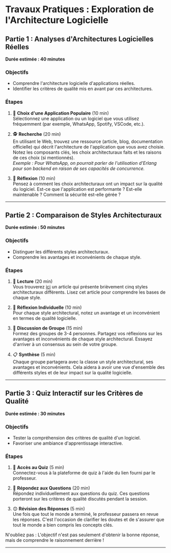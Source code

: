 # Travaux Pratiques : Exploration de l'Architecture Logicielle

## Partie 1 : Analyses d'Architectures Logicielles Réelles
**Durée estimée : 40 minutes**

### Objectifs
- Comprendre l'architecture logicielle d'applications réelles.
- Identifier les critères de qualité mis en avant par ces architectures.
  
### Étapes
1. 🧐 **Choix d'une Application Populaire** (10 min)  
   Sélectionnez une application ou un logiciel que vous utilisez fréquemment (par exemple, WhatsApp, Spotify, VSCode, etc.).

2. 🕵️ **Recherche** (20 min)  
   En utilisant le Web, trouvez une ressource (article, blog, documentation officielle) qui décrit l'architecture de l'application que vous avez choisie. Notez les composants clés, les choix architecturaux faits et les raisons de ces choix (si mentionnés).  
   *Exemple : Pour WhatsApp, on pourrait parler de l'utilisation d'Erlang pour son backend en raison de ses capacités de concurrence.*

3. 📝 **Réflexion** (10 min)  
   Pensez à comment les choix architecturaux ont un impact sur la qualité du logiciel. Est-ce que l'application est performante ? Est-elle maintenable ? Comment la sécurité est-elle gérée ?

---

## Partie 2 : Comparaison de Styles Architecturaux
**Durée estimée : 50 minutes**

### Objectifs
- Distinguer les différents styles architecturaux.
- Comprendre les avantages et inconvénients de chaque style.

### Étapes
1. 📘 **Lecture** (20 min)  
   Vous trouverez [ici](https://lien-vers-un-article-imaginé.com) un article qui présente brièvement cinq styles architecturaux différents. Lisez cet article pour comprendre les bases de chaque style. 

2. 🤔 **Réflexion Individuelle** (10 min)  
   Pour chaque style architectural, notez un avantage et un inconvénient en termes de qualité logicielle.

3. 💬 **Discussion de Groupe** (15 min)  
   Formez des groupes de 3-4 personnes. Partagez vos réflexions sur les avantages et inconvénients de chaque style architectural. Essayez d'arriver à un consensus au sein de votre groupe.

4. 📋 **Synthèse** (5 min)  
   Chaque groupe partagera avec la classe un style architectural, ses avantages et inconvénients. Cela aidera à avoir une vue d'ensemble des différents styles et de leur impact sur la qualité logicielle.

---

## Partie 3 : Quiz Interactif sur les Critères de Qualité
**Durée estimée : 30 minutes**

### Objectifs
- Tester la compréhension des critères de qualité d'un logiciel.
- Favoriser une ambiance d'apprentissage interactive.

### Étapes
1. 📲 **Accès au Quiz** (5 min)  
   Connectez-vous à la plateforme de quiz à l'aide du lien fourni par le professeur.

2. 🧠 **Répondez aux Questions** (20 min)  
   Répondez individuellement aux questions du quiz. Ces questions porteront sur les critères de qualité discutés pendant la session. 

3. 😊 **Révision des Réponses** (5 min)  
   Une fois que tout le monde a terminé, le professeur passera en revue les réponses. C'est l'occasion de clarifier les doutes et de s'assurer que tout le monde a bien compris les concepts clés.

N'oubliez pas : L'objectif n'est pas seulement d'obtenir la bonne réponse, mais de comprendre le raisonnement derrière !

---